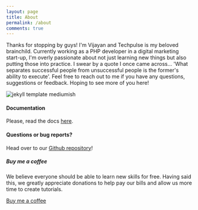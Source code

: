 ```yaml
---
layout: page
title: About
permalink: /about
comments: true
---
```

<div class="row justify-content-between">
<div class="col-md-8 pr-5">

<p>Thanks for stopping by guys! I'm Vijayan and Techpulse is my beloved brainchild. Currently working as a PHP developer in a digital marketing start-up, I'm overly passionate about not just learning new things but also putting those into practice. I swear by a quote I once came across... 'What separates successful people from unsuccessful people is the former's ability to execute'. Feel free to reach out to me if you have any questions, suggestions or feedback. Hoping to see more of you here!</p>

<p class="mb-5"><img class="shadow-lg" src="{{site.baseurl}}/assets/images/mediumish-jekyll-template.png" alt="jekyll template mediumish" /></p>
<h4>Documentation</h4>

<p>Please, read the docs <a href="https://bootstrapstarter.com/bootstrap-templates/template-mediumish-bootstrap-jekyll/">here</a>.</p>

<h4>Questions or bug reports?</h4>

<p>Head over to our <a href="https://github.com/wowthemesnet/mediumish-theme-jekyll">Github repository</a>!</p>

</div>

<div class="col-md-4">

<div class="sticky-top sticky-top-80">
<h5>Buy me a coffee</h5>

<p>We believe everyone should be able to learn new skills for free. Having said this, we greatly appreciate donations to help pay our bills and allow us more time to create tutorials.</p>

<a target="_blank" href="https://www.paypal.me/techpulsetoday/" class="btn btn-danger">Buy me a coffee</a>

</div>
</div>
</div>
